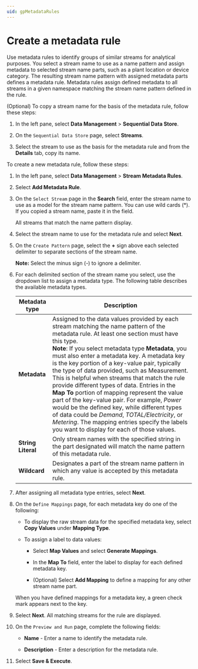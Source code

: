 ```yaml
---
uid: gpMetadataRules
---
```


# Create a metadata rule

Use metadata rules to identify groups of similar streams for analytical purposes. You select a stream name to use as a name pattern and assign metadata to selected stream name parts, such as a plant location or device category. The resulting stream name pattern with assigned metadata parts defines a metadata rule. Metadata rules assign defined metadata to all streams in a given namespace matching the stream name pattern defined in the rule.  

(Optional) To copy a stream name for the basis of the metadata rule, follow these steps:

1. In the left pane, select **Data Management** > **Sequential Data Store**.

1. On the `Sequential Data Store` page, select **Streams**.
 
1. Select the stream to use as the basis for the metadata rule and from the **Details** tab, copy its name.

To create a new metadata rule, follow these steps:

1. In the left pane, select **Data Management** > **Stream Metadata Rules**.

1. Select **Add Metadata Rule**.
 
1. On the `Select Stream` page in the **Search** field, enter the stream name to use as a model for the stream name pattern. You can use wild cards (*). If you copied a stream name, paste it in the field. 

   All streams that match the name pattern display.
   
1. Select the stream name to use for the metadata rule and select **Next**.

1. On the `Create Pattern` page, select the **+** sign above each selected delimiter to separate sections of the stream name.

   **Note:** Select the minus sign (-) to ignore a delimiter.

1. For each delimited section of the stream name you select, use the dropdown list to assign a metadata type. The following table describes the available metadata types. 

   | Metadata type                       | Description                                        |
   |---------------------------------|------------------------------------------------------------|
   | **Metadata**     | Assigned to the data values provided by each stream matching the name pattern of the metadata rule. At least one section must have this type. <br>**Note**: If you select metadata type **Metadata**, you must also enter a metadata key. A metadata key is the key portion of a key-value pair, typically the type of data provided, such as Measurement. This is helpful when streams that match the rule provide different types of data. Entries in the **Map To** portion of mapping represent the value part of the key-value pair. For example, *Power* would be the defined key, while different types of data could be *Demand*, *TOTAL/Electricity*, or *Metering*. The mapping entries specify the labels you want to display for each of those values.|
   | **String Literal**      | Only stream names with the specified string in the part designated will match the name pattern of this metadata rule. |
   | **Wildcard**       | Designates a part of the stream name pattern in which any value is accepted by this metadata rule. | 

1. After assigning all metadata type entries, select **Next**.
    
1. On the `Define Mappings` page, for each metadata key do one of the following:

     - To display the raw stream data for the specified metadata key, select **Copy Values** under **Mapping Type**.
     
     - To assign a label to data values:

       - Select **Map Values** and select **Generate Mappings**. 
       
       - In the **Map To** field, enter the label to display for each defined metadata key.
    
       - (Optional) Select **Add Mapping** to define a mapping for any other stream name part.
      
    When you have defined mappings for a metadata key, a green check mark appears next to the key.

1. Select **Next**. All matching streams for the rule are displayed.

1. On the `Preview and Run` page, complete the following fields:

   - **Name** - Enter a name to identify the metadata rule.

   - **Description** - Enter a description for the metadata rule.

1. Select **Save & Execute**.
